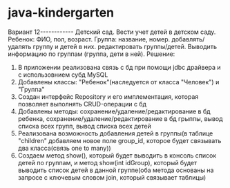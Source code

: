# java-kindergarten
Вариант 12------------
Детский сад. Вести учет детей в детском саду. Ребенок: ФИО, пол, возраст. Группа: название, номер.
добавлять/удалять группу и детей в них.
редактировать группы/детей. Выводить информацию по группам (группа, дети в ней).
Решение:
1. В приложении реализована связь с бд при помощи jdbc драйвера и с использовнием субд MySQL
2. Добавлены классы: "Ребенок"(наследуется от класса "Человек") и "Группа"
3. Создан интерфейс Repository и его имплементация, которая позволяет выполнять CRUD-операции с бд
4. Добавлены методы: сохранение/удаление/редактирование в бд ребенка, сохранение/удаление/редактирование в бд грыппы, вывод списка всех групп, вывод списка всех детей
5. Реализована возможность добавления детей в группы(в таблице "children" добавляем новое поле group_id, которое будет связывать два класса(связь one to many))
6. Создаем метод show(), который будет выводить в консоль список детей по группам, и метод show(int idGroup), который будет выводить список детей в данной группе(оба метода основаны на запросе с ключевым словом join, который связывает таблицы)
